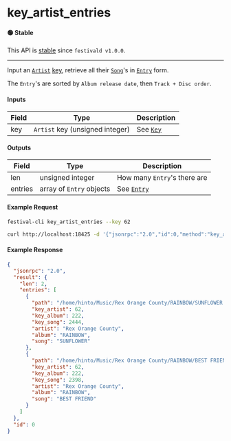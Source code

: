 # key_artist_entries

#### 🟢 Stable
This API is [stable](/api-stability/marker.md) since `festivald v1.0.0`.

---

Input an [`Artist`](/common-objects/artist.md) [key](/common-objects/key.md), retrieve all their [`Song`](/common-objects/song.md)'s in [`Entry`](/common-objects/entry.md) form.

The `Entry`'s are sorted by `Album release date`, then `Track + Disc order`.

#### Inputs

| Field | Type                                           | Description |
|-------|------------------------------------------------|-------------|
| key   | `Artist` key (unsigned integer)                | See [`Key`](/common-objects/key.md)

#### Outputs

| Field   | Type                     | Description |
|---------|--------------------------|-------------|
| len     | unsigned integer         | How many `Entry`'s there are
| entries | array of `Entry` objects | See [`Entry`](/common-objects/entry.md)

#### Example Request
```bash
festival-cli key_artist_entries --key 62
```
```bash
curl http://localhost:18425 -d '{"jsonrpc":"2.0","id":0,"method":"key_artist_entries","params":{"key":62}}'
```

#### Example Response
```json
{
  "jsonrpc": "2.0",
  "result": {
    "len": 2,
    "entries": [
      {
        "path": "/home/hinto/Music/Rex Orange County/RAINBOW/SUNFLOWER.mp3",
        "key_artist": 62,
        "key_album": 222,
        "key_song": 2444,
        "artist": "Rex Orange County",
        "album": "RAINBOW",
        "song": "SUNFLOWER"
      },
      {
        "path": "/home/hinto/Music/Rex Orange County/RAINBOW/BEST FRIEND.mp3",
        "key_artist": 62,
        "key_album": 222,
        "key_song": 2398,
        "artist": "Rex Orange County",
        "album": "RAINBOW",
        "song": "BEST FRIEND"
      }
    ]
  },
  "id": 0
}
```
